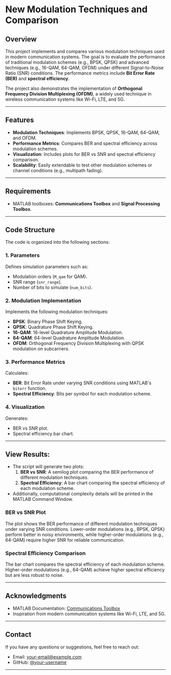 # **New Modulation Techniques and Comparison**

## **Overview**
This project implements and compares various modulation techniques used in modern communication systems. The goal is to evaluate the performance of traditional modulation schemes (e.g., BPSK, QPSK) and advanced techniques (e.g., 16-QAM, 64-QAM, OFDM) under different Signal-to-Noise Ratio (SNR) conditions. The performance metrics include **Bit Error Rate (BER)** and **spectral efficiency**.

The project also demonstrates the implementation of **Orthogonal Frequency Division Multiplexing (OFDM)**, a widely used technique in wireless communication systems like Wi-Fi, LTE, and 5G.

---

## **Features**
- **Modulation Techniques**: Implements BPSK, QPSK, 16-QAM, 64-QAM, and OFDM.
- **Performance Metrics**: Compares BER and spectral efficiency across modulation schemes.
- **Visualization**: Includes plots for BER vs SNR and spectral efficiency comparison.
- **Scalability**: Easily extendable to test other modulation schemes or channel conditions (e.g., multipath fading).

---

## **Requirements**
- MATLAB toolboxes: **Communications Toolbox** and **Signal Processing Toolbox**.

---

## **Code Structure**
The code is organized into the following sections:

### **1. Parameters**
Defines simulation parameters such as:
- Modulation orders (`M_qam` for QAM).
- SNR range (`snr_range`).
- Number of bits to simulate (`num_bits`).

### **2. Modulation Implementation**
Implements the following modulation techniques:
- **BPSK**: Binary Phase Shift Keying.
- **QPSK**: Quadrature Phase Shift Keying.
- **16-QAM**: 16-level Quadrature Amplitude Modulation.
- **64-QAM**: 64-level Quadrature Amplitude Modulation.
- **OFDM**: Orthogonal Frequency Division Multiplexing with QPSK modulation on subcarriers.

### **3. Performance Metrics**
Calculates:
- **BER**: Bit Error Rate under varying SNR conditions using MATLAB's `biterr` function.
- **Spectral Efficiency**: Bits per symbol for each modulation scheme.

### **4. Visualization**
Generates:
- BER vs SNR plot.
- Spectral efficiency bar chart.

---

## **View Results**:
   - The script will generate two plots:
     1. **BER vs SNR**: A semilog plot comparing the BER performance of different modulation techniques.
     2. **Spectral Efficiency**: A bar chart comparing the spectral efficiency of each modulation scheme.
   - Additionally, computational complexity details will be printed in the MATLAB Command Window.

### **BER vs SNR Plot**
The plot shows the BER performance of different modulation techniques under varying SNR conditions. Lower-order modulations (e.g., BPSK, QPSK) perform better in noisy environments, while higher-order modulations (e.g., 64-QAM) require higher SNR for reliable communication.

### **Spectral Efficiency Comparison**
The bar chart compares the spectral efficiency of each modulation scheme. Higher-order modulations (e.g., 64-QAM) achieve higher spectral efficiency but are less robust to noise.

---

## **Acknowledgments**
- MATLAB Documentation: [Communications Toolbox](https://www.mathworks.com/help/comm/)
- Inspiration from modern communication systems like Wi-Fi, LTE, and 5G.

---

## **Contact**
If you have any questions or suggestions, feel free to reach out:
- Email: your-email@example.com
- GitHub: [@your-username](https://github.com/your-username)

---
